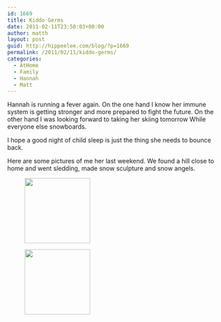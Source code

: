 ```yaml
---
id: 1669
title: Kiddo Germs
date: 2011-02-11T23:50:03+00:00
author: matth
layout: post
guid: http://hippeelee.com/blog/?p=1669
permalink: /2011/02/11/kiddo-germs/
categories:
  - AtHome
  - Family
  - Hannah
  - Matt
---
```

Hannah is running a fever again. On the one hand I know her immune system is getting stronger and more prepared to fight the future. On the other hand I was looking forward to taking her skiing tomorrow While everyone else snowboards.

I hope a good night of child sleep is just the thing she needs to bounce back.

Here are some pictures of me her last weekend. We found a hill close to home and went sledding, made snow sculpture and snow angels.

<div id='gallery-2' class='gallery galleryid-1669 gallery-columns-3 gallery-size-thumbnail'>
  <figure class='gallery-item'> 
  
  <div class='gallery-icon landscape'>
    <a href='http://localhost/2011/02/11/kiddo-germs/cimg0050/'><img width="150" height="150" src="http://localhost/wp-content/uploads/2011/02/CIMG0050-150x150.jpg" class="attachment-thumbnail size-thumbnail" alt="" srcset="http://localhost/wp-content/uploads/2011/02/CIMG0050-150x150.jpg 150w, http://localhost/wp-content/uploads/2011/02/CIMG0050-100x100.jpg 100w" sizes="100vw" /></a>
  </div></figure><figure class='gallery-item'> 
  
  <div class='gallery-icon landscape'>
    <a href='http://localhost/2011/02/11/kiddo-germs/cimg0055/'><img width="150" height="150" src="http://localhost/wp-content/uploads/2011/02/CIMG0055-150x150.jpg" class="attachment-thumbnail size-thumbnail" alt="" srcset="http://localhost/wp-content/uploads/2011/02/CIMG0055-150x150.jpg 150w, http://localhost/wp-content/uploads/2011/02/CIMG0055-100x100.jpg 100w" sizes="100vw" /></a>
  </div></figure>
</div>
